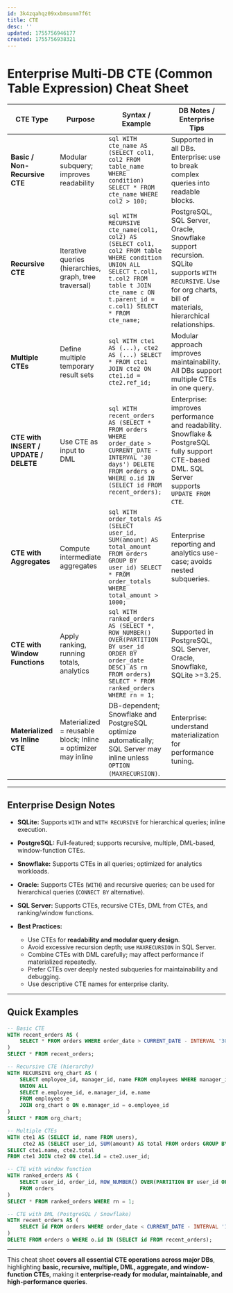```yaml
---
id: 3k4zqahqz09xxbmsunm7f6t
title: CTE
desc: ''
updated: 1755756946177
created: 1755756938321
---
```

# **Enterprise Multi-DB CTE (Common Table Expression) Cheat Sheet**

| CTE Type                              | Purpose                                                      | Syntax / Example                                                                                                                                                                                         | DB Notes / Enterprise Tips                                                                                                                                        |
| ------------------------------------- | ------------------------------------------------------------ | -------------------------------------------------------------------------------------------------------------------------------------------------------------------------------------------------------- | ----------------------------------------------------------------------------------------------------------------------------------------------------------------- |
| **Basic / Non-Recursive CTE**         | Modular subquery; improves readability                       | `sql WITH cte_name AS (SELECT col1, col2 FROM table_name WHERE condition) SELECT * FROM cte_name WHERE col2 > 100;`                                                                                      | Supported in all DBs. Enterprise: use to break complex queries into readable blocks.                                                                              |
| **Recursive CTE**                     | Iterative queries (hierarchies, graph, tree traversal)       | `sql WITH RECURSIVE cte_name(col1, col2) AS (SELECT col1, col2 FROM table WHERE condition UNION ALL SELECT t.col1, t.col2 FROM table t JOIN cte_name c ON t.parent_id = c.col1) SELECT * FROM cte_name;` | PostgreSQL, SQL Server, Oracle, Snowflake support recursion. SQLite supports `WITH RECURSIVE`. Use for org charts, bill of materials, hierarchical relationships. |
| **Multiple CTEs**                     | Define multiple temporary result sets                        | `sql WITH cte1 AS (...), cte2 AS (...) SELECT * FROM cte1 JOIN cte2 ON cte1.id = cte2.ref_id;`                                                                                                           | Modular approach improves maintainability. All DBs support multiple CTEs in one query.                                                                            |
| **CTE with INSERT / UPDATE / DELETE** | Use CTE as input to DML                                      | `sql WITH recent_orders AS (SELECT * FROM orders WHERE order_date > CURRENT_DATE - INTERVAL '30 days') DELETE FROM orders o WHERE o.id IN (SELECT id FROM recent_orders);`                               | Enterprise: improves performance and readability. Snowflake & PostgreSQL fully support CTE-based DML. SQL Server supports `UPDATE FROM CTE`.                      |
| **CTE with Aggregates**               | Compute intermediate aggregates                              | `sql WITH order_totals AS (SELECT user_id, SUM(amount) AS total_amount FROM orders GROUP BY user_id) SELECT * FROM order_totals WHERE total_amount > 1000;`                                              | Enterprise reporting and analytics use-case; avoids nested subqueries.                                                                                            |
| **CTE with Window Functions**         | Apply ranking, running totals, analytics                     | `sql WITH ranked_orders AS (SELECT *, ROW_NUMBER() OVER(PARTITION BY user_id ORDER BY order_date DESC) AS rn FROM orders) SELECT * FROM ranked_orders WHERE rn = 1;`                                     | Supported in PostgreSQL, SQL Server, Oracle, Snowflake, SQLite >=3.25.                                                                                            |
| **Materialized vs Inline CTE**        | Materialized = reusable block; Inline = optimizer may inline | DB-dependent; Snowflake and PostgreSQL optimize automatically; SQL Server may inline unless `OPTION (MAXRECURSION)`.                                                                                     | Enterprise: understand materialization for performance tuning.                                                                                                    |

---

## **Enterprise Design Notes**

* **SQLite:** Supports `WITH` and `WITH RECURSIVE` for hierarchical queries; inline execution.
* **PostgreSQL:** Full-featured; supports recursive, multiple, DML-based, window-function CTEs.
* **Snowflake:** Supports CTEs in all queries; optimized for analytics workloads.
* **Oracle:** Supports CTEs (`WITH`) and recursive queries; can be used for hierarchical queries (`CONNECT BY` alternative).
* **SQL Server:** Supports CTEs, recursive CTEs, DML from CTEs, and ranking/window functions.
* **Best Practices:**

  * Use CTEs for **readability and modular query design**.
  * Avoid excessive recursion depth; use `MAXRECURSION` in SQL Server.
  * Combine CTEs with DML carefully; may affect performance if materialized repeatedly.
  * Prefer CTEs over deeply nested subqueries for maintainability and debugging.
  * Use descriptive CTE names for enterprise clarity.

---

## **Quick Examples**

```sql
-- Basic CTE
WITH recent_orders AS (
    SELECT * FROM orders WHERE order_date > CURRENT_DATE - INTERVAL '30 days'
)
SELECT * FROM recent_orders;

-- Recursive CTE (hierarchy)
WITH RECURSIVE org_chart AS (
    SELECT employee_id, manager_id, name FROM employees WHERE manager_id IS NULL
    UNION ALL
    SELECT e.employee_id, e.manager_id, e.name
    FROM employees e
    JOIN org_chart o ON e.manager_id = o.employee_id
)
SELECT * FROM org_chart;

-- Multiple CTEs
WITH cte1 AS (SELECT id, name FROM users),
     cte2 AS (SELECT user_id, SUM(amount) AS total FROM orders GROUP BY user_id)
SELECT cte1.name, cte2.total
FROM cte1 JOIN cte2 ON cte1.id = cte2.user_id;

-- CTE with window function
WITH ranked_orders AS (
    SELECT user_id, order_id, ROW_NUMBER() OVER(PARTITION BY user_id ORDER BY order_date DESC) AS rn
    FROM orders
)
SELECT * FROM ranked_orders WHERE rn = 1;

-- CTE with DML (PostgreSQL / Snowflake)
WITH recent_orders AS (
    SELECT id FROM orders WHERE order_date < CURRENT_DATE - INTERVAL '1 year'
)
DELETE FROM orders o WHERE o.id IN (SELECT id FROM recent_orders);
```

---

This cheat sheet **covers all essential CTE operations across major DBs**, highlighting **basic, recursive, multiple, DML, aggregate, and window-function CTEs**, making it **enterprise-ready for modular, maintainable, and high-performance queries**.
